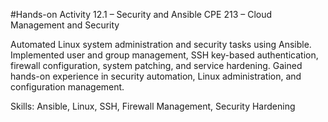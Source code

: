 #Hands-on Activity 12.1 – Security and Ansible
CPE 213 – Cloud Management and Security

Automated Linux system administration and security tasks using Ansible. Implemented user and group management, SSH key-based authentication, firewall configuration, system patching, and service hardening. Gained hands-on experience in security automation, Linux administration, and configuration management.

Skills: Ansible, Linux, SSH, Firewall Management, Security Hardening

